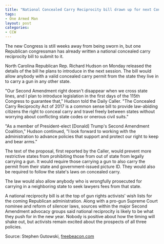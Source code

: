 ```yaml
---
title: "National Concealed Carry Reciprocity bill drawn up for next Congress"
tags:
- One Armed Man
layout: post
categories:
- CCW
---
```


The new Congress is still weeks away from being sworn in, but one Republican congressman has already written a national concealed carry reciprocity bill to submit to it.

North Carolina Republican Rep. Richard Hudson on Monday released the details of the bill he plans to introduce in the next session. The bill would allow anybody with a valid concealed carry permit from the state they live in to carry a gun in any other state.

"Our Second Amendment right doesn't disappear when we cross state lines, and I plan to introduce legislation in the first days of the 115th Congress to guarantee that," Hudson told the Daily Caller. "The Concealed Carry Reciprocity Act of 2017 is a common sense bill to provide law-abiding citizens the right to conceal carry and travel freely between states without worrying about conflicting state codes or onerous civil suits."

"As a member of President-elect \[Donald\] Trump's Second Amendment Coalition," Hudson continued, "I look forward to working with the administration to advance policies that support and protect our right to keep and bear arms."

The text of the proposal, first reported by the Caller, would prevent more restrictive states from prohibiting those from out of state from legally carrying a gun. It would require those carrying a gun to also carry the permit from their state and government-issued picture ID. They would also be required to follow the state's laws on concealed carry.

The law would also allow anybody who is wrongfully prosecuted for carrying in a neighboring state to seek lawyers fees from that state.

A national reciprocity bill is at the top of gun rights activists' wish lists for the coming Republican administration. Along with a pro-gun Supreme Court nominee and reform of silencer laws, sources within the major Second Amendment advocacy groups said national reciprocity is likely to be what they push for in the new year. Nobody is positive about how the timing will shake out, but activists remain excited about the prospects of all three policies.

Source: Stephen Gutowski, [freebeacon.com](https://freebeacon.com/issues/national-concealed-carry-reciprocity-bill-drawn-up-for-next-congress/)